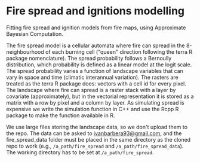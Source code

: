 # Fire spread and ignitions modelling

Fitting fire spread and ignition models from fire maps, using Approximate Bayesian Computation.

The fire spread model is a cellular automata where fire can spread in the 8-neighbourhood of each burning cell ("queen" direction following the terra R package nomenclature). The spread probability follows a Bernoully distribution, which probability is defined as a linear model at the logit scale. The spread probability varies a function of landscape variables that can vary in space and time (climatic interannual variation).
The rasters are treated as the terra R package does: vectors with a cell id for every pixel. The landscape where fire can spread is a raster stack with a layer by covariate (approximately), but in the vectorial representation it is stored as a matrix with a row by pixel and a column by layer.
As simulating spread is expensive we write the simulation function in C++ and use the Rcpp R package to make the function available in R.  
  
We use large files storing the landscape data, so we don't upload them to the repo. The data can be asked to ivanbarbera93@gmail.com, and the fire_spread_data folder must be placed in the same directory as the cloned repo to work (e.g., ```/a_path/fire_spread``` and ```/a_path/fire_spread_data```). The working directory has to be set at ```/a_path/fire_spread```.